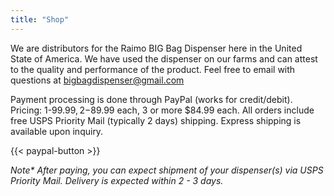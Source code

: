 ```yaml
---
title: "Shop"
---
```


We are distributors for the Raimo BIG Bag Dispenser here in the United State of America. We have used the dispenser on our farms and can attest to the quality and performance of the product. Feel free to email with questions at bigbagdispenser@gmail.com

Payment processing is done through PayPal (works for credit/debit). Pricing: 1-$99.99, 2-$89.99 each, 3 or more $84.99 each. All orders include free USPS Priority Mail (typically 2 days) shipping. Express shipping is available upon inquiry.


{{< paypal-button >}}

*Note\* After paying, you can expect shipment of your dispenser(s) via USPS Priority Mail. Delivery is expected within 2 - 3 days.*
